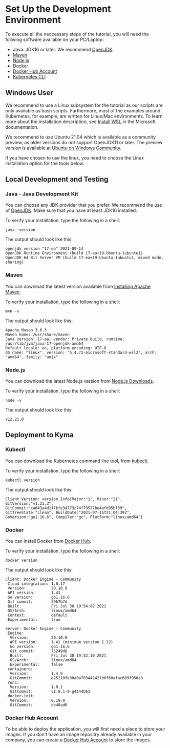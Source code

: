 # Set Up the Development Environment

To execute all the neccessary steps of the tutorial, you will need the follwing software available on your PC/Laptop:

* Java: JDK16 or later. We recommend [OpenJDK](https://openjdk.java.net/install/).
* [Maven](https://maven.apache.org/install.html)
* [Node.js](https://nodejs.org/en/download/)
* [Docker](https://hub.docker.com/)
* [Docker Hub Account](https://docs.docker.com/get-started/#download-and-install-docker) 
* [Kubernetes CLI](https://kubernetes.io/docs/tasks/tools/#kubectl)

## Windows User

We recommend to use a Linux subsystem for the tutorial as our scripts are only available as bash scripts. Furthermore, most of the examples around Kubernetes, for example, are written for Linux/Mac environments. To learn more about the installation description, see  [Install WSL](https://docs.microsoft.com/en-us/windows/wsl/install) in the Microsoft documentation. 

We recommend to use Ubuntu 21.04 which is available as a community preview, as older versions do not support OpenJDK11 or later. The preview version is available at [Ubuntu on Windows Community](https://www.microsoft.com/store/apps/9P9Q5ZH1HRR0). 

If you have chosen to use the linux, you need to choose the Linux installation option for the tools below.

## Local Development and Testing

### Java - Java Development Kit

You can choose any JDK provider that you prefer. We recommend the use of [OpenJDK](https://openjdk.java.net/install/). Make sure that you have at least JDK16 installed.

To verify your installation, type the following in a shell:
```shell
java -version
```

The output should look like this: 
```shell
openjdk version "17-ea" 2021-09-14
OpenJDK Runtime Environment (build 17-ea+19-Ubuntu-1ubuntu1)
OpenJDK 64-Bit Server VM (build 17-ea+19-Ubuntu-1ubuntu1, mixed mode, sharing)
```

### Maven
You can download the latest version available from [Installing Apache Maven](https://maven.apache.org/install.html).

To verify your installation, type the following in a shell:
```shell
mvn -v
```

The output should look like this: 
```shell
Apache Maven 3.6.3
Maven home: /usr/share/maven
Java version: 17-ea, vendor: Private Build, runtime: /usr/lib/jvm/java-17-openjdk-amd64
Default locale: en, platform encoding: UTF-8
OS name: "linux", version: "5.4.72-microsoft-standard-wsl2", arch: "amd64", family: "unix"
```

### Node.js
You can download the latest Node.js version from [Node.js Downloads](https://nodejs.org/en/download/). 

To verify your installation, type the following in a shell:
```shell
node -v
```

The output should look like this: 
```shell
v12.21.0
```

## Deployment to Kyma

### Kubectl
You can download the Kubernetes command line tool, from [kubectl](https://kubernetes.io/docs/tasks/tools/#kubectl). 

To verify your installation, type the following in a shell:
```shell
kubectl version
```

The output should look like this: 
```shell
Client Version: version.Info{Major:"1", Minor:"21", GitVersion:"v1.21.3", GitCommit:"ca643a4d1f7bfe34773c74f79527be4afd95bf39", GitTreeState:"clean", BuildDate:"2021-07-15T21:04:39Z", GoVersion:"go1.16.6", Compiler:"gc", Platform:"linux/amd64"}
```

### Docker
You can install Docker from [Docker Hub](https://hub.docker.com/).

To verify your installation, type the following in a shell:
```shell
docker version
```

The output should look like this: 
```shell
Client: Docker Engine - Community
 Cloud integration: 1.0.17
 Version:           20.10.8
 API version:       1.41
 Go version:        go1.16.6
 Git commit:        3967b7d
 Built:             Fri Jul 30 19:54:02 2021
 OS/Arch:           linux/amd64
 Context:           default
 Experimental:      true

Server: Docker Engine - Community
 Engine:
  Version:          20.10.8
  API version:      1.41 (minimum version 1.12)
  Go version:       go1.16.6
  Git commit:       75249d8
  Built:            Fri Jul 30 19:52:10 2021
  OS/Arch:          linux/amd64
  Experimental:     false
 containerd:
  Version:          1.4.9
  GitCommit:        e25210fe30a0a703442421b0f60afac609f950a3
 runc:
  Version:          1.0.1
  GitCommit:        v1.0.1-0-g4144b63
 docker-init:
  Version:          0.19.0
  GitCommit:        de40ad0
```

### Docker Hub Account
To be able to deploy the application, you will first need a place to store your images. If you don't have an image repositry already available in your company, you can create a [Docker Hub Account](https://docs.docker.com/get-started/#download-and-install-docker) to store the images.
